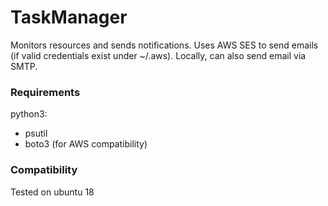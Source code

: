 # TaskManager
Monitors resources and sends notifications. Uses AWS SES to send emails (if valid credentials exist under ~/.aws). Locally, can also send email via SMTP.

### Requirements
python3:
  - psutil
  - boto3 (for AWS compatibility)

### Compatibility
Tested on ubuntu 18
